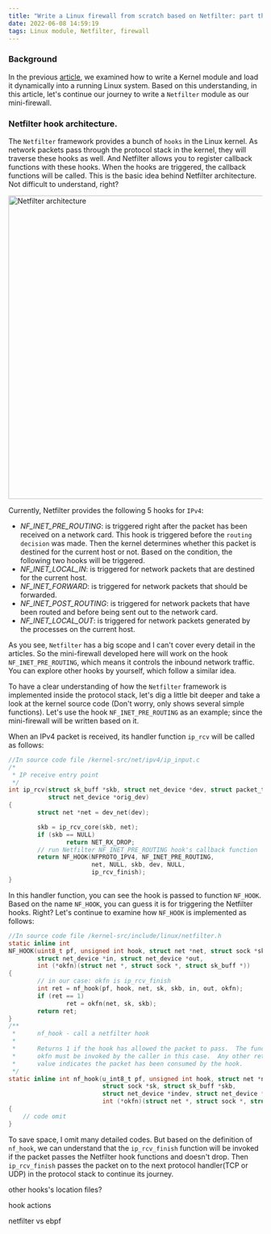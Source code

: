 ```yaml
---
title: "Write a Linux firewall from scratch based on Netfilter: part three - Netfilter module"
date: 2022-06-08 14:59:19
tags: Linux module, Netfilter, firewall 
---
```


### Background
In the previous [article](https://organicprogrammer.com/2022/05/05/how-to-write-a-netfilter-firewall-part2/), we examined how to write a Kernel module and load it dynamically into a running Linux system. Based on this understanding, in this article, let's continue our journey to write a `Netfilter` module as our mini-firewall.  

### Netfilter hook architecture.

The `Netfilter` framework provides a bunch of `hooks` in the Linux kernel. As network packets pass through the protocol stack in the kernel, they will traverse these hooks as well. And Netfilter allows you to register callback functions with these hooks. When the hooks are triggered, the callback functions will be called. This is the basic idea behind Netfilter architecture. Not difficult to understand, right? 

<img src="/images/netfilter-in-kernel.png" title="Netfilter architecture" width="800px" height="600px">

Currently, Netfilter provides the following 5 hooks for `IPv4`:
- *NF_INET_PRE_ROUTING*: is triggered right after the packet has been received on a network card. This hook is triggered before the `routing decision` was made. Then the kernel determines whether this packet is destined for the current host or not. Based on the condition, the following two hooks will be triggered. 
- *NF_INET_LOCAL_IN*: is triggered for network packets that are destined for the current host. 
- *NF_INET_FORWARD*: is triggered for network packets that should be forwarded. 
- *NF_INET_POST_ROUTING*: is triggered for network packets that have been routed and before being sent out to the network card. 
- *NF_INET_LOCAL_OUT*: is triggered for network packets generated by the processes on the current host.

As you see, `Netfilter` has a big scope and I can't cover every detail in the articles. So the mini-firewall developed here will work on the hook `NF_INET_PRE_ROUTING`, which means it controls the inbound network traffic. You can explore other hooks by yourself, which follow a similar idea. 

To have a clear understanding of how the `Netfilter` framework is implemented inside the protocol stack, let's dig a little bit deeper and take a look at the kernel source code (Don't worry, only shows several simple functions). Let's use the hook `NF_INET_PRE_ROUTING` as an example; since the mini-firewall will be written based on it. 

When an IPv4 packet is received, its handler function `ip_rcv` will be called as follows: 

```c
//In source code file /kernel-src/net/ipv4/ip_input.c
/*
 * IP receive entry point
 */
int ip_rcv(struct sk_buff *skb, struct net_device *dev, struct packet_type *pt,
           struct net_device *orig_dev)
{
        struct net *net = dev_net(dev);

        skb = ip_rcv_core(skb, net);
        if (skb == NULL)
                return NET_RX_DROP;
        // run Netfilter NF_INET_PRE_ROUTING hook's callback function
        return NF_HOOK(NFPROTO_IPV4, NF_INET_PRE_ROUTING, 
                       net, NULL, skb, dev, NULL,
                       ip_rcv_finish);
}
```
In this handler function, you can see the hook is passed to function `NF_HOOK`. Based on the name `NF_HOOK`, you can guess it is for triggering the Netfilter hooks. Right? Let's continue to examine how `NF_HOOK` is implemented as follows: 
```c
//In source code file /kernel-src/include/linux/netfilter.h
static inline int
NF_HOOK(uint8_t pf, unsigned int hook, struct net *net, struct sock *sk, struct sk_buff *skb,
        struct net_device *in, struct net_device *out,
        int (*okfn)(struct net *, struct sock *, struct sk_buff *))
{
        // in our case: okfn is ip_rcv_finish
        int ret = nf_hook(pf, hook, net, sk, skb, in, out, okfn);
        if (ret == 1)
                ret = okfn(net, sk, skb);
        return ret;
}
/**
 *      nf_hook - call a netfilter hook
 *
 *      Returns 1 if the hook has allowed the packet to pass.  The function
 *      okfn must be invoked by the caller in this case.  Any other return
 *      value indicates the packet has been consumed by the hook.
 */
static inline int nf_hook(u_int8_t pf, unsigned int hook, struct net *net,
                          struct sock *sk, struct sk_buff *skb,
                          struct net_device *indev, struct net_device *outdev,
                          int (*okfn)(struct net *, struct sock *, struct sk_buff *))
{
    // code omit
}
```
To save space, I omit many detailed codes. But based on the definition of `nf_hook`, we can understand that the `ip_rcv_finish` function will be invoked if the packet passes the Netfilter hook functions and doesn't drop. Then `ip_rcv_finish` passes the packet on to the next protocol handler(TCP or UDP) in the protocol stack to continue its journey. 

other hooks's location files? 

hook actions

netfilter vs ebpf


